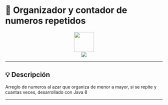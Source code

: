 # 🔢 Organizador y contador de numeros repetidos

<div align="center"><img src="img/logo.svg" width="64"/></div>


<div align="center">
    <img src="https://img.shields.io/badge/JavaScript-5A5A5A?logo=javascript&logoColor=yelllow"/>
</div>

---

## 💡 Descripción

Arreglo de numeros al azar que organiza de menor a mayor, si se repite y cuantas veces, desarrollado con Java 8

---

